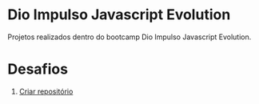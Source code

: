 # Dio Impulso Javascript Evolution
Projetos realizados dentro do bootcamp Dio Impulso Javascript Evolution.

# Desafios
1. [Criar repositório](https://[pages.github.com/](https://github.com/rafaellacintra/dio-bootcamp-javascript-evolution))
